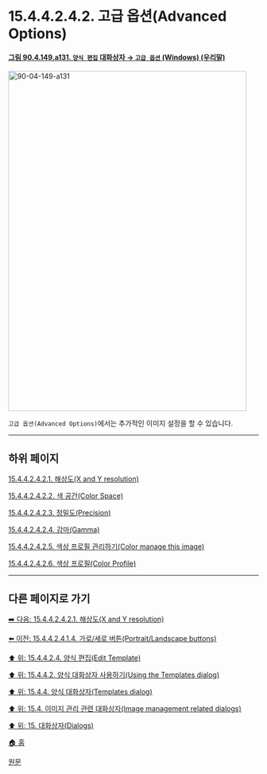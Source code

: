 # 15.4.4.2.4.2. 고급 옵션(Advanced Options)

<a id="90-04-149-a131"></a>

#### [그림 90.4.149.a131. `양식 편집` 대화상자 → `고급 옵션` (Windows) (우리말)](./90-04-0149-edit_template.md#90-04-149-a131)
<img width="479" height="684" alt="90-04-149-a131" src="https://github.com/user-attachments/assets/a6a68020-2626-4544-8c31-f8e57f72c4f2" />

`고급 옵션(Advanced Options)`에서는 추가적인 이미지 설정을 할 수 있습니다.

***

## 하위 페이지

[15.4.4.2.4.2.1. 해상도(X and Y resolution)](./15-04-04-02-04-02-01-x_n_y_resolution.md)

[15.4.4.2.4.2.2. 색 공간(Color Space)](./15-04-04-02-04-02-02-color_space.md)

[15.4.4.2.4.2.3. 정밀도(Precision)](./15-04-04-02-04-02-03-precision.md)

[15.4.4.2.4.2.4. 감마(Gamma)](./15-04-04-02-04-02-04-gamma.md)

[15.4.4.2.4.2.5. 색상 프로필 관리하기(Color manage this image)](./15-04-04-02-04-02-05-color_manage_this_image.md)

[15.4.4.2.4.2.6. 색상 프로필(Color Profile)](./15-04-04-02-04-02-06-color_profile.md)

***

## 다른 페이지로 가기

[➡️ 다음: 15.4.4.2.4.2.1. 해상도(X and Y resolution)](./15-04-04-02-04-02-01-x_n_y_resolution.md)

[⬅️ 이전: 15.4.4.2.4.1.4. 가로/세로 버튼(Portrait/Landscape buttons)](./15-04-04-02-04-01-04-portrait_n_landscape.md)

[⬆️ 위: 15.4.4.2.4. 양식 편집(Edit Template)](./15-04-04-02-04-00-edit_template.md)

[⬆️ 위: 15.4.4.2. 양식 대화상자 사용하기(Using the Templates dialog)](./15-04-04-02-00-using_the_templates_dialog.md)

[⬆️ 위: 15.4.4. 양식 대화상자(Templates dialog)](./15-04-04-00-templates-dialog.md)

[⬆️ 위: 15.4. 이미지 관리 관련 대화상자(Image management related dialogs)](./15-04-00-image-management-related-dialogs.md)

[⬆️ 위: 15. 대화상자(Dialogs)](./15-00-dialogs.md)

[🏠 홈](./00-home.md)

[원문](https://docs.gimp.org/2.10/ko/gimp-template-dialog.html#edit-template-dialog)